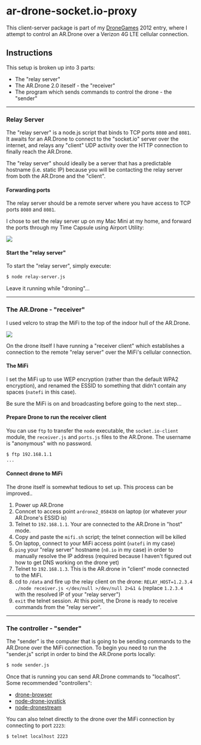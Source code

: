 ar-drone-socket.io-proxy
========================

This client-server package is part of my [DroneGames][] 2012 entry, where I
attempt to control an AR.Drone over a Verizon 4G LTE cellular connection.

Instructions
------------

This setup is broken up into 3 parts:

  * The "relay server"
  * The AR.Drone 2.0 iteself - the "receiver"
  * The program which sends commands to control the drone - the "sender"

----------------
### Relay Server

The "relay server" is a node.js script that binds to TCP ports `8080` and `8081`.
It awaits for an AR.Drone to connect to the "socket.io" server over the internet,
and relays any "client" UDP activity over the HTTP connection to finally reach
the AR.Drone.

The "relay server" should ideally be a server that has a predictable hostname
(i.e. static IP) because you will be contacting the relay server from both the
AR.Drone and the "client".

#### Forwarding ports

The relay server should be a remote server where you have access to TCP ports
`8080` and `8081`.

I chose to set the relay server up on my Mac Mini at my home, and forward the
ports through my Time Capsule using Airport Utility:

![](http://f.cl.ly/items/0G2x2Z201L2m2c2k292u/Screen%20Shot%202012-12-16%20at%205.39.43%20PM.png)

#### Start the "relay server"

To start the "relay server", simply execute:

``` bash
$ node relay-server.js
```

Leave it running while "droning"...


-----------------------------
### The AR.Drone - "receiver"

I used velcro to strap the MiFi to the top of the indoor hull of the AR.Drone.

![](http://f.cl.ly/items/440o273z0D2k2j3J3N1V/drone-mifi.png)

On the drone itself I have running a "receiver client" which establishes a
connection to the remote "relay server" over the MiFi's cellular connection.

#### The MiFi

I set the MiFi up to use WEP encryption (rather than the default WPA2 encryption),
and renamed the ESSID to something that didn't contain any spaces (`natefi` in
this case).

Be sure the MiFi is on and broadcasting before going to the next step...

#### Prepare Drone to run the receiver client

You can use `ftp` to transfer the `node` executable, the `socket.io-client`
module, the `receiver.js` and `ports.js` files to the AR.Drone. The username is
"anonymous" with no password.

``` bash
$ ftp 192.168.1.1
...
```

#### Connect drone to MiFi

The drone itself is somewhat tedious to set up. This process can be improved..

  1. Power up AR.Drone
  1. Conncet to access point `ardrone2_058438` on laptop (or whatever _your_ AR.Drone's ESSID is)
  1. Telnet to `192.168.1.1`. Your are connected to the AR.Drone in "host" mode.
  1. Copy and paste the `mifi.sh` script; the telnet connection will be killed
  1. On laptop, connect to your MiFi access point (`natefi` in my case)
  1. `ping` your "relay server" hostname (`n8.io` in my case) in order to manually resolve the IP address (required because I haven't figured out how to get DNS working on the drone yet)
  1. Telnet to `192.168.1.3`. This is the AR.drone in "client" mode connected to the MiFi.
  1. cd to `/data` and fire up the relay client on the drone: `RELAY_HOST=1.2.3.4 ./node receiver.js </dev/null >/dev/null 2>&1 &` (replace `1.2.3.4` with the resolved IP of your "relay server")
  1. `exit` the telnet session. At this point, the Drone is ready to receive commands from the "relay server".


-----------------------------
### The controller - "sender"

The "sender" is the computer that is going to be sending commands to the AR.Drone
over the MiFi connection. To begin you need to run the "sender.js" script in order
to bind the AR.Drone ports locally:

``` bash
$ node sender.js
```

Once that is running you can send AR.Drone commands to "localhost". Some
recommended "controllers":

  * [drone-browser](https://github.com/functino/drone-browser)
  * [node-drone-joystick](https://github.com/TooTallNate/node-drone-joystick)
  * [node-dronestream](https://github.com/bkw/node-dronestream)

You can also telnet directly to the drone over the MiFi connection by connecting
to port `2223`:

``` bash
$ telnet localhost 2223
```

[DroneGames]: http://dronegames.co/
